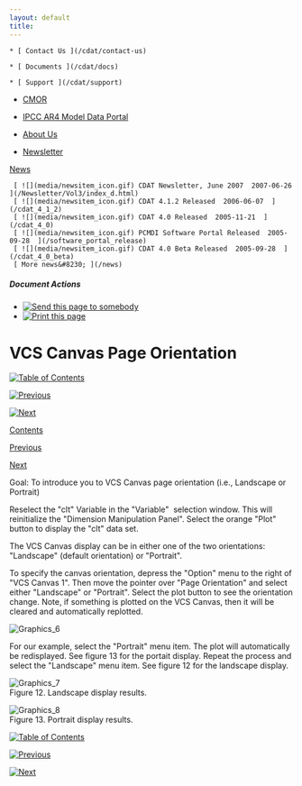 ```yaml
---
layout: default
title: 
---
```



    * [ Contact Us ](/cdat/contact-us)

    * [ Documents ](/cdat/docs)

    * [ Support ](/cdat/support)

  * [ CMOR ](/cmor)

  * [ IPCC AR4 Model Data Portal ](/esg_data_portal)

  * [ About Us ](/about)

  * [ Newsletter ](/Newsletter)

[ News ](/news)

     [ ![](media/newsitem_icon.gif) CDAT Newsletter, June 2007  2007-06-26  ](/Newsletter/Vol3/index_d.html)
     [ ![](media/newsitem_icon.gif) CDAT 4.1.2 Released  2006-06-07  ](/cdat_4_1_2)
     [ ![](media/newsitem_icon.gif) CDAT 4.0 Released  2005-11-21  ](/cdat_4_0)
     [ ![](media/newsitem_icon.gif) PCMDI Software Portal Released  2005-09-28  ](/software_portal_release)
     [ ![](media/newsitem_icon.gif) CDAT 4.0 Beta Released  2005-09-28  ](/cdat_4_0_beta)
     [ More news&#8230; ](/news)

#####  Document Actions

  * [ ![Send this page to somebody](media/mail_icon.gif) ](/cdat/tutorials/getting-started/vcs-canvas-page-orientation/sendto_form)
  * [ ![Print this page](media/print_icon.gif) ](/this.print\(\))

#  VCS Canvas Page Orientation

[ ![Table of Contents](media/arrow-up) ](/)

[ ![Previous](media/arrow-left) ](/continents)

[ ![Next](media/arrow-right) ](/vcs-canvas-annotation)

[ Contents ](/)

[ Previous ](/continents)

[ Next ](/vcs-canvas-annotation)

 Goal:  To introduce you to VCS Canvas page orientation (i.e., Landscape or Portrait) 

Reselect the "clt" Variable in the "Variable"&#160; selection window. This will
reinitialize the "Dimension Manipulation Panel". Select the orange "Plot"
button to display the "clt" data set.  

The VCS Canvas display can be in either one of the two orientations:
"Landscape" (default orientation) or "Portrait".

To specify the canvas orientation, depress the "Option" menu to the right of
"VCS Canvas 1". Then move the pointer over "Page Orientation" and select
either "Landscape" or "Portrait". Select the plot button to see the
orientation change. Note, if something is plotted on the VCS Canvas, then it
will be cleared and automatically replotted.  

![Graphics_6](media/graphics_6)  

For our example, select the "Portrait" menu item. The plot will automatically
be redisplayed. See figure 13 for the portait display. Repeat the process and
select the "Landscape" menu item. See figure 12 for the landscape display.  

![Graphics_7](media/graphics_7)  
Figure 12. Landscape display results.  

![Graphics_8](media/graphics_8)  
Figure 13. Portrait display results.  

[ ![Table of Contents](media/arrow-up) ](/)

[ ![Previous](media/arrow-left) ](/continents)

[ ![Next](media/arrow-right) ](/vcs-canvas-annotation)
